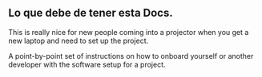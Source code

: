 ## Lo que debe de tener esta Docs. 
This is really nice for new people coming into a projector when you get a new laptop and need to set up
the project.

A point-by-point set of instructions on how to onboard yourself or another developer with the software
setup for a project.
